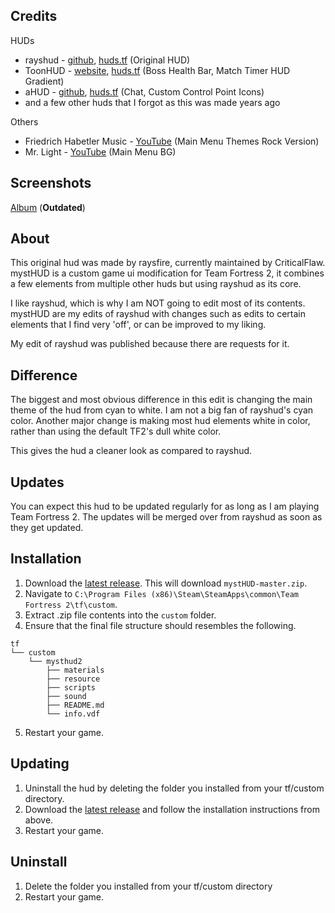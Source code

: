Credits
----
HUDs
- rayshud - [github](https://github.com/raysfire/rayshud), [huds.tf](https://github.com/raysfire/rayshud) (Original HUD)
- ToonHUD - [website](http://toonhud.com/), [huds.tf](http://huds.tf/forum/showthread.php?tid=234) (Boss Health Bar, Match Timer HUD Gradient)
- aHUD - [github](https://github.com/n0kk/ahud), [huds.tf](http://huds.tf/forum/showthread.php?tid=191) (Chat, Custom Control Point Icons)
- and a few other huds that I forgot as this was made years ago

Others
- Friedrich Habetler Music - [YouTube](https://www.youtube.com/channel/UCxNHoPzGagd7YxvWavZj8Ag) (Main Menu Themes Rock Version)
- Mr. Light - [YouTube](https://www.youtube.com/watch?v=bhZ8JV2C79A) (Main Menu BG)

Screenshots
----
[Album](https://imgur.com/a/eX0ed) (**Outdated**)

About
--------
This original hud was made by raysfire, currently maintained by CriticalFlaw. mystHUD is a custom game ui modification for Team Fortress 2, it combines a few elements from multiple other huds but using rayshud as its core.

I like rayshud, which is why I am NOT going to edit most of its contents. mystHUD are my edits of rayshud with changes such as edits to certain elements that I find very 'off', or can be improved to my liking.

My edit of rayshud was published because there are requests for it.

Difference
----
The biggest and most obvious difference in this edit is changing the main theme of the hud from cyan to white. I am not a big fan of rayshud's cyan color. Another major change is making most hud elements white in color, rather than using the default TF2's dull white color.

This gives the hud a cleaner look as compared to rayshud.

Updates
----
You can expect this hud to be updated regularly for as long as I am playing Team Fortress 2. The updates will be merged over from rayshud as soon as they get updated.

Installation
----
1. Download the [latest release](https://github.com/my3t/mystHUD/archive/master.zip). This will download `mystHUD-master.zip`.
2. Navigate to `C:\Program Files (x86)\Steam\SteamApps\common\Team Fortress 2\tf\custom`.
3. Extract .zip file contents into the `custom` folder.
4. Ensure that the final file structure should resembles the following.
```
tf
└── custom
    └── mysthud2
        ├── materials
        ├── resource
        ├── scripts
        ├── sound
        ├── README.md
        └── info.vdf
```
5. Restart your game.

Updating
----
1. Uninstall the hud by deleting the folder you installed from your tf/custom directory.
2. Download the [latest release](https://github.com/my3t/mysthud2/archive/master.zip) and follow the installation instructions from above.
3. Restart your game.

Uninstall
----
1. Delete the folder you installed from your tf/custom directory
2. Restart your game.
